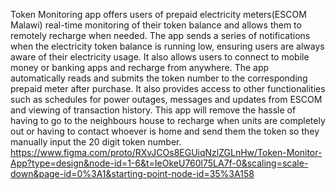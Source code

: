 Token Monitoring app offers users of prepaid electricity meters(ESCOM Malawi) real-time monitoring of their token balance and allows them to remotely recharge when needed. The app sends a series of notifications when the electricity token balance is running low, ensuring users are always aware of their electricity usage. It also allows users to connect to mobile money or banking apps and recharge from anywhere. The app automatically reads and submits the token number to the corresponding prepaid meter after purchase. It also provides access to other functionalities such as schedules for power outages, messages and updates from ESCOM and viewing of transaction history. This app will remove the hassle of having to go to the neighbours house to recharge when units are completely out or having to contact whoever is home and send them the token so they manually input the 20 digit token number. 
https://www.figma.com/proto/RXvJCOs8EGUiqNzlZGLnHw/Token-Monitor-App?type=design&node-id=1-6&t=IeOkeU760l75LA7f-0&scaling=scale-down&page-id=0%3A1&starting-point-node-id=35%3A158

